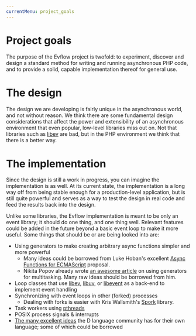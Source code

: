 ```yaml
---
currentMenu: project_goals
---
```


# Project goals
The purpose of the Evflow project is twofold: to experiment, discover and design a standard method for writing and running asynchronous PHP code, and to provide a solid, capable implementation thereof for general use.

# The design
The design we are developing is fairly unique in the asynchronous world, and not without reason. We think there are some fundamental design considerations that affect the power and extensibility of an asynchronous environment that even popular, low-level libraries miss out on. Not that libraries such as [libev](http://libev.schmorp.de) are bad, but in the PHP environment we think that there is a better way.

# The implementation
Since the design is still a work in progress, you can imagine the implementation is as well. At its current state, the implementation is a long way off from being stable enough for a production-level application, but is still quite powerful and serves as a way to test the design in real code and feed the results back into the design.

Unlike some libraries, the Evflow implementation is meant to be only an event library; it should do one thing, and one thing well. Relevant features could be added in the future beyond a basic event loop to make it more useful. Some things that should be or are being looked into are:

- Using generators to make creating arbitrary async functions simpler and more powerful
    + Many ideas could be borrowed from Luke Hoban's excellent [Async Functions for ECMAScript](http://github.com/lukehoban/ecmascript-asyncawait) proposal.
    + Nikita Popov already wrote [an awesome article](http://nikic.github.io/2012/12/22/Cooperative-multitasking-using-coroutines-in-PHP.html) on using generators for multitasking. Many raw ideas should be borrowed from him.
- Loop classes that use [libev](http://libev.schmorp.de), [libuv](https://github.com/joyent/libuv), or [libevent](http://libevent.org) as a back-end to implement event handling
- Synchronizing with event loops in other (forked) processes
    + Dealing with forks is easier with Kris Wallsmith's [Spork](https://github.com/kriswallsmith/spork) library.
- Task workers using [pthreads](http://pthreads.org)
- POSIX process signals & interrupts
- [The many excellent ideas](http://wiki.dlang.org/Event_system) the D language community has for their own language; some of which could be borrowed
